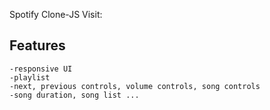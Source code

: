 Spotify Clone-JS
Visit: 
## Features
```
-responsive UI
-playlist
-next, previous controls, volume controls, song controls
-song duration, song list ...
```
